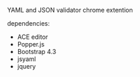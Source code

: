 YAML and JSON validator chrome extention

dependencies:
- ACE editor
- Popper.js
- Bootstrap 4.3
- jsyaml
- jquery
